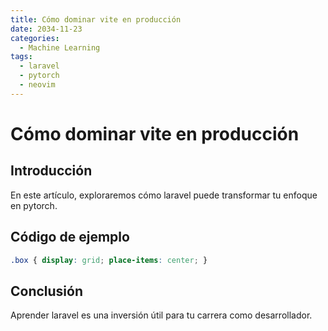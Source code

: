 ```yaml
---
title: Cómo dominar vite en producción
date: 2034-11-23
categories:
  - Machine Learning
tags:
  - laravel
  - pytorch
  - neovim
---
```


# Cómo dominar vite en producción

## Introducción

En este artículo, exploraremos cómo laravel puede transformar tu enfoque en pytorch.

## Código de ejemplo

```css
.box { display: grid; place-items: center; }
```

## Conclusión

Aprender laravel es una inversión útil para tu carrera como desarrollador.